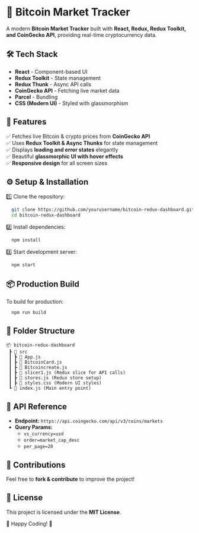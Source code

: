 # 🚀 Bitcoin Market Tracker

A modern **Bitcoin Market Tracker** built with **React, Redux, Redux Toolkit, and CoinGecko API**, providing real-time cryptocurrency data.

## 🛠️ Tech Stack
- **React** - Component-based UI
- **Redux Toolkit** - State management
- **Redux Thunk** - Async API calls
- **CoinGecko API** - Fetching live market data
- **Parcel** - Bundling
- **CSS (Modern UI)** - Styled with glassmorphism

## 📌 Features
✅ Fetches live Bitcoin & crypto prices from **CoinGecko API**  
✅ Uses **Redux Toolkit & Async Thunks** for state management  
✅ Displays **loading and error states** elegantly  
✅ Beautiful **glassmorphic UI with hover effects**  
✅ **Responsive design** for all screen sizes

## ⚙️ Setup & Installation
1️⃣ Clone the repository:
```sh
  git clone https://github.com/yourusername/bitcoin-redux-dashboard.git
  cd bitcoin-redux-dashboard
```
2️⃣ Install dependencies:
```sh
  npm install
```
3️⃣ Start development server:
```sh
  npm start
```

## 📦 Production Build
To build for production:
```sh
  npm run build
```

## 📂 Folder Structure
```
📦 bitcoin-redux-dashboard
 ┣ 📂 src
 ┃ ┣ 📜 App.js
 ┃ ┣ 📜 BitcoinCard.js
 ┃ ┣ 📜 Bitcoincreate.js
 ┃ ┣ 📜 slicer1.js (Redux slice for API calls)
 ┃ ┣ 📜 stores.js (Redux store setup)
 ┃ ┣ 📜 styles.css (Modern UI styles)
 ┗ 📜 index.js (Main entry point)
```

## 🎯 API Reference
- **Endpoint:** `https://api.coingecko.com/api/v3/coins/markets`
- **Query Params:**
  - `vs_currency=usd`
  - `order=market_cap_desc`
  - `per_page=20`

## 🌟 Contributions
Feel free to **fork & contribute** to improve the project!

## 📜 License
This project is licensed under the **MIT License**.

🚀 Happy Coding! 🎉

